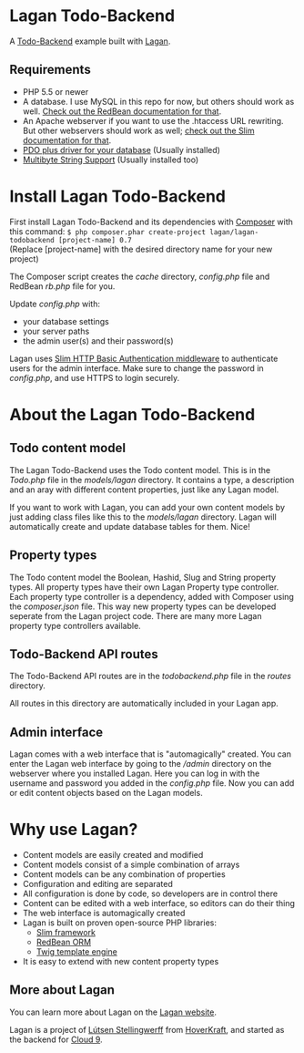 Lagan Todo-Backend
==================

A [Todo-Backend](http://www.todobackend.com/) example built with [Lagan](https://www.laganphp.com/).


Requirements
------------

- PHP 5.5 or newer
- A database. I use MySQL in this repo for now, but others should work as well. [Check out the RedBean documentation for that](http://redbeanphp.com/index.php?p=/connection).
- An Apache webserver if you want to use the .htaccess URL rewriting. But other webservers should work as well; [check out the Slim documentation for that](http://www.slimframework.com/docs/start/web-servers.html).
- [PDO plus driver for your database](http://php.net/manual/en/book.pdo.php) (Usually installed)
- [Multibyte String Support](http://php.net/manual/en/book.mbstring.php) (Usually installed too)



Install Lagan Todo-Backend
==========================

First install Lagan Todo-Backend and its dependencies with [Composer](https://getcomposer.org/) with this command: `$ php composer.phar create-project lagan/lagan-todobackend [project-name] 0.7`  
(Replace [project-name] with the desired directory name for your new project)

The Composer script creates the *cache* directory, *config.php* file and RedBean *rb.php* file for you.

Update *config.php* with:
- your database settings
- your server paths
- the admin user(s) and their password(s)

Lagan uses [Slim HTTP Basic Authentication middleware](http://www.appelsiini.net/projects/slim-basic-auth) to authenticate users for the admin interface. Make sure to change the password in *config.php*, and use HTTPS to login securely.



About the Lagan Todo-Backend
============================


Todo content model
------------------

The Lagan Todo-Backend uses the Todo content model. This is in the *Todo.php* file in the *models/lagan* directory. It contains a type, a description and an aray with different content properties, just like any Lagan model.

If you want to work with Lagan, you can add your own content models by just adding class files like this to the *models/lagan* directory. Lagan will automatically create and update database tables for them. Nice!


Property types
--------------

The Todo content model the Boolean, Hashid, Slug and String property types. All property types have their own Lagan Property type controller. Each property type controller is a dependency, added with Composer using the *composer.json* file. This way new property types can be developed seperate from the Lagan project code. There are many more Lagan property type controllers available.


Todo-Backend API routes
-----------------------

The Todo-Backend API routes are in the *todobackend.php* file in the *routes* directory.

All routes in this directory are automatically included in your Lagan app.


Admin interface
---------------
Lagan comes with a web interface that is "automagically" created. You can enter the Lagan web interface by going to the */admin* directory on the webserver where you installed Lagan. Here you can log in with the username and password you added in the *config.php* file. Now you can add or edit content objects based on the Lagan models.



Why use Lagan?
==============

- Content models are easily created and modified
- Content models consist of a simple combination of arrays
- Content models can be any combination of properties
- Configuration and editing are separated
- All configuration is done by code, so developers are in control there
- Content can be edited with a web interface, so editors can do their thing
- The web interface is automagically created
- Lagan is built on proven open-source PHP libraries:
  - [Slim framework](http://www.slimframework.com/)
  - [RedBean ORM](http://redbeanphp.com/)
  - [Twig template engine](http://twig.sensiolabs.org/)
- It is easy to extend with new content property types


More about Lagan
----------------

You can learn more about Lagan on the [Lagan website](https://www.laganphp.com/).



Lagan is a project of [Lútsen Stellingwerff](http://lutsen.land/) from [HoverKraft](http://www.hoverkraft.nl/), and started as the backend for [Cloud 9](https://www.cloud9.world/).